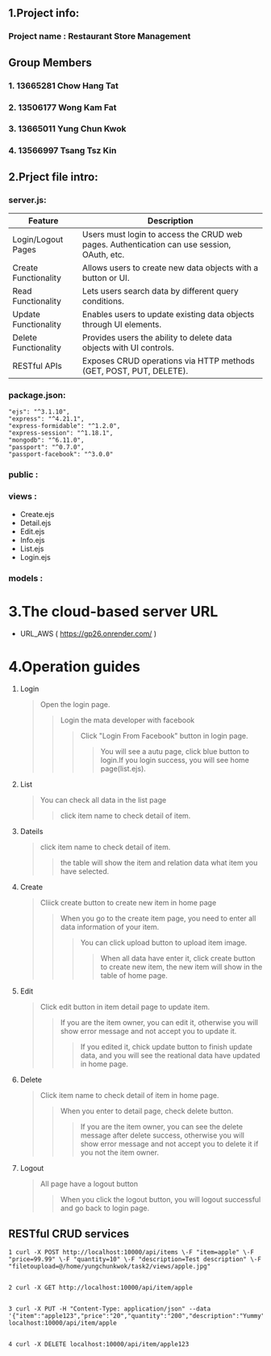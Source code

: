 ## 1.Project info:
### Project name : Restaurant Store Management

## Group Members
### 1. 13665281 Chow Hang Tat
### 2. 13506177 Wong Kam Fat
### 3. 13665011 Yung Chun Kwok
### 4. 13566997 Tsang Tsz Kin

## 2.Prject file intro:

### server.js:

| Feature               | Description                                                                                  |
|-----------------------|----------------------------------------------------------------------------------------------|
| Login/Logout Pages    | Users must login to access the CRUD web pages. Authentication can use session, OAuth, etc.   |
| Create Functionality  | Allows users to create new data objects with a button or UI.                                 |
| Read Functionality    | Lets users search data by different query conditions.                                        |
| Update Functionality  | Enables users to update existing data objects through UI elements.                           |
| Delete Functionality  | Provides users the ability to delete data objects with UI controls.                          |
| RESTful APIs          | Exposes CRUD operations via HTTP methods (GET, POST, PUT, DELETE).                           |

### package.json:
    "ejs": "^3.1.10",
    "express": "^4.21.1",
    "express-formidable": "^1.2.0",
    "express-session": "^1.18.1",
    "mongodb": "^6.11.0",
    "passport": "^0.7.0",
    "passport-facebook": "^3.0.0"

### public : 


### views  : 
+ Create.ejs
+ Detail.ejs
+ Edit.ejs
+ Info.ejs
+ List.ejs
+ Login.ejs

### models : 


# 3.The cloud-based server URL
- URL_AWS ( https://gp26.onrender.com/ )


# 4.Operation guides

1. Login
    > Open the login page.
    >> Login the mata developer with facebook
    >>> Click "Login From Facebook" button in login page.
    >>>> You will see a autu page, click blue button to login.If you login success, you will see home page(list.ejs).

2. List
    > You can check all data in the list page
    >> click item name to check detail of item.

3. Dateils
    >click item name to check detail of item.
    >>the table will show the item and relation data what item you have selected.

4. Create
    > Cliick create button to create new item in home page
    >> When you go to the create item page, you need to enter all data information of your item.
    >>> You can click upload button to upload item image.
    >>>> When all data have enter it, click create button to create new item, the new item will show in the table of home page. 

5. Edit
    > Click edit button in item detail page to update item.
    >> If you are the item owner, you can edit it, otherwise you will show error message and not accept you to update it.
    >>> If you edited it, chick update button to finish update data, and you will see the reational data have updated in home page. 

6. Delete
    >Click item name to check detail of item in home page.
    >>When you enter to detail page, check delete button.
    >>>If you are the item owner, you can see the delete message after delete success, otherwise you will show error message and not accept you to delete it if you not the item owner.
7. Logout 
    > All page have a logout button
    >> When you click the logout button, you will logout successful and go back to login page.

## RESTful CRUD services
    1 curl -X POST http://localhost:10000/api/items \-F "item=apple" \-F "price=99.99" \-F "quantity=10" \-F "description=Test description" \-F "filetoupload=@/home/yungchunkwok/task2/views/apple.jpg"

        
    2 curl -X GET http://localhost:10000/api/item/apple

        
    3 curl -X PUT -H "Content-Type: application/json" --data '{"item":"apple123","price":"20","quantity":"200","description":"Yummy"}' localhost:10000/api/item/apple

        
    4 curl -X DELETE localhost:10000/api/item/apple123
   
